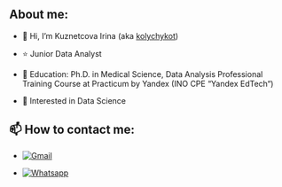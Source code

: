 ## About me:
- 👋 Hi, I’m Kuznetcova Irina (aka [kolychykot](https://github.com/kolychykot))

- ⭐ Junior Data Analyst

- 📖 Education: Ph.D. in Medical Science, Data Analysis Professional Training Course
at Practicum by Yandex (INO CPE “Yandex EdTech“)

- 🌱 Interested in Data Science

## 📫 How to contact me:

* [![Gmail](https://img.shields.io/badge/Gmail-D14836?style=for-the-badge&logo=gmail&logoColor=white)](kuznetcovai.176@gmail.com) 

* [![Whatsapp](https://img.shields.io/badge/WhatsApp-25D366?style=for-the-badge&logo=whatsapp&logoColor=white)](https://wa.me/79853514657)

